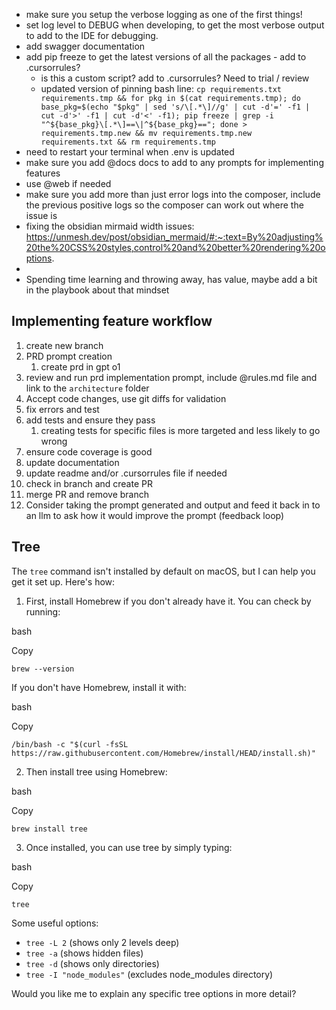 - make sure you setup the verbose logging as one of the first things!
- set log level to DEBUG when developing, to get the most verbose output to add to the IDE for debugging.
- add swagger documentation
- add pip freeze to get the latest versions of all the packages - add to .cursorrules?
	- is this a custom script? add to .cursorrules?  Need to trial / review
	- updated version of pinning bash line: ```cp requirements.txt requirements.tmp && for pkg in $(cat requirements.tmp); do base_pkg=$(echo "$pkg" | sed 's/\[.*\]//g' | cut -d'=' -f1 | cut -d'>' -f1 | cut -d'<' -f1); pip freeze | grep -i "^${base_pkg}\[.*\]==\|^${base_pkg}=="; done > requirements.tmp.new && mv requirements.tmp.new requirements.txt && rm requirements.tmp```
- need to restart your terminal when .env is updated
- make sure you add @docs docs to add to any prompts for implementing features
- use @web if needed
- make sure you add more than just error logs into the composer, include the previous positive logs so the composer can work out where the issue is
- fixing the obsidian mirmaid width issues: https://unmesh.dev/post/obsidian_mermaid/#:~:text=By%20adjusting%20the%20CSS%20styles,control%20and%20better%20rendering%20options.
- 
- Spending time learning and throwing away, has value, maybe add a bit in the playbook about that mindset

## Implementing feature workflow
1. create new branch
2. PRD prompt creation
	1. create prd in gpt o1
3. review and run prd implementation prompt, include @rules.md file and link to the `architecture` folder
4. Accept code changes, use git diffs for validation
5. fix errors and test
6. add tests and ensure they pass
	1. creating tests for specific files is more targeted and less likely to go wrong
7. ensure code coverage is good
8. update documentation
9. update readme and/or .cursorrules file if needed
10. check in branch and create PR
11. merge PR and remove branch
12. Consider taking the prompt generated and output and feed it back in to an llm to ask how it would improve the prompt (feedback loop)

## Tree

The `tree` command isn't installed by default on macOS, but I can help you get it set up. Here's how:

1. First, install Homebrew if you don't already have it. You can check by running:

bash

Copy

`brew --version`

If you don't have Homebrew, install it with:

bash

Copy

`/bin/bash -c "$(curl -fsSL https://raw.githubusercontent.com/Homebrew/install/HEAD/install.sh)"`

2. Then install tree using Homebrew:

bash

Copy

`brew install tree`

3. Once installed, you can use tree by simply typing:

bash

Copy

`tree`

Some useful options:

- `tree -L 2` (shows only 2 levels deep)
- `tree -a` (shows hidden files)
- `tree -d` (shows only directories)
- `tree -I "node_modules"` (excludes node_modules directory)

Would you like me to explain any specific tree options in more detail?